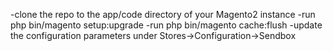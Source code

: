 -clone the repo to the app/code directory of your Magento2 instance
-run php bin/magento setup:upgrade 
-run php bin/magento cache:flush 
-update the configuration parameters under Stores->Configuration->Sendbox
